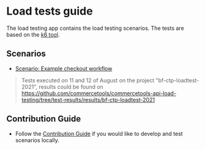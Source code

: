 # Load tests guide

The load testing app contains the load testing scenarios. The tests are based on the [k6 tool](https://k6.io/).

## Scenarios

- [Scenario: Example checkout workflow](docs/Example_checkout.md)
 > Tests executed on 11 and 12 of August on the project "bf-ctp-loadtest-2021", results could be found on https://github.com/commercetools/commercetools-api-load-testing/tree/test-results/results/bf-ctp-loadtest-2021

## Contribution Guide

- Follow the [Contribution Guide](docs/ContributionGuide.md) if you would like to develop and test scenarios locally.
